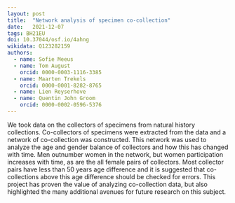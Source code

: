 ```yaml
---
layout: post
title:  "Network analysis of specimen co-collection"
date:   2021-12-07
tags: BH21EU
doi: 10.37044/osf.io/4ahng
wikidata: Q123282159
authors:
  - name: Sofie Meeus
  - name: Tom August
    orcid: 0000-0003-1116-3385
  - name: Maarten Trekels
    orcid: 0000-0001-8282-8765
  - name: Lien Reyserhove
  - name: Quentin John Groom
    orcid: 0000-0002-0596-5376
---
```


We took data on the collectors of specimens from natural history collections. Co-collectors of specimens were extracted from the data and a network of co-collection was constructed. This network was used to analyze the age and gender balance of collectors and how this has changed with time. Men outnumber women in the network, but women participation increases with time, as are the all female pairs of collectors. Most collector pairs have less than 50 years age difference and it is suggested that co-collections above this age difference should be checked for errors. This project has proven the value of analyzing co-collection data, but also highlighted the many additional avenues for future research on this subject.

